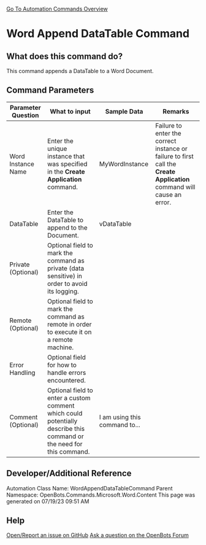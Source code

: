 <!--TITLE: Word Append DataTable Command -->
<!-- SUBTITLE: a command in the Microsoft Commands\Word\Content group. -->
[Go To Automation Commands Overview](/automation-commands)


# Word Append DataTable Command


## What does this command do?
This command appends a DataTable to a Word Document.


## Command Parameters
| Parameter Question   	| What to input  	|  Sample Data 	| Remarks  	|
| ---                    | ---               | ---           | ---       |
|Word Instance Name|Enter the unique instance that was specified in the **Create Application** command.|MyWordInstance|Failure to enter the correct instance or failure to first call the **Create Application** command will cause an error.|
|DataTable|Enter the DataTable to append to the Document.|vDataTable||
|Private (Optional)|Optional field to mark the command as private (data sensitive) in order to avoid its logging.|||
|Remote (Optional)|Optional field to mark the command as remote in order to execute it on a remote machine.|||
|Error Handling|Optional field for how to handle errors encountered.|||
|Comment (Optional)|Optional field to enter a custom comment which could potentially describe this command or the need for this command.|I am using this command to...||


## Developer/Additional Reference
Automation Class Name: WordAppendDataTableCommand
Parent Namespace: OpenBots.Commands.Microsoft.Word.Content
This page was generated on 07/19/23 09:51 AM


## Help
[Open/Report an issue on GitHub](https://github.com/OpenBotsAI/OpenBots.Studio/issues/new)
[Ask a question on the OpenBots Forum](https://openbots.ai/forums/)
